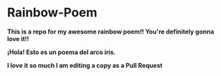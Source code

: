 ﻿# Rainbow-Poem
<p><strong>This is a repo for my awesome rainbow poem!! 
You're definitely gonna love it!!

¡Hola! Esto es un poema del arco iris.

I love it so much I am editing a copy as a Pull Request<strong> </p>
